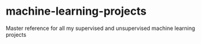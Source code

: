 # machine-learning-projects
Master reference for all my supervised and unsupervised machine learning projects
